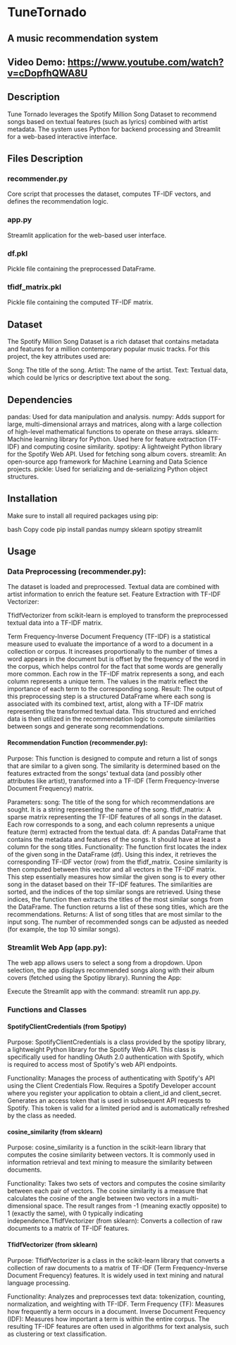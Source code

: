 # TuneTornado
## A music recommendation system
## Video Demo: https://www.youtube.com/watch?v=cDopfhQWA8U

## Description
Tune Tornado leverages the Spotify Million Song Dataset to recommend songs based on textual features (such as lyrics) combined with artist metadata. The system uses Python for backend processing and Streamlit for a web-based interactive interface.

## Files Description

### recommender.py 
Core script that processes the dataset, computes TF-IDF vectors, and defines the recommendation logic.
### app.py 
Streamlit application for the web-based user interface.
### df.pkl
Pickle file containing the preprocessed DataFrame.
### tfidf_matrix.pkl 
Pickle file containing the computed TF-IDF matrix.

## Dataset

The Spotify Million Song Dataset is a rich dataset that contains metadata and features for a million contemporary popular music tracks. For this project, the key attributes used are:

Song: The title of the song.
Artist: The name of the artist.
Text: Textual data, which could be lyrics or descriptive text about the song.

## Dependencies

pandas: Used for data manipulation and analysis.
numpy: Adds support for large, multi-dimensional arrays and matrices, along with a large collection of high-level mathematical functions to operate on these arrays.
sklearn: Machine learning library for Python. Used here for feature extraction (TF-IDF) and computing cosine similarity.
spotipy: A lightweight Python library for the Spotify Web API. Used for fetching song album covers.
streamlit: An open-source app framework for Machine Learning and Data Science projects.
pickle: Used for serializing and de-serializing Python object structures.

## Installation

Make sure to install all required packages using pip:

bash
Copy code
pip install pandas numpy sklearn spotipy streamlit


## Usage

### Data Preprocessing (recommender.py):

The dataset is loaded and preprocessed. Textual data are combined with artist information to enrich the feature set.
Feature Extraction with TF-IDF Vectorizer:

TfidfVectorizer from scikit-learn is employed to transform the preprocessed textual data into a TF-IDF matrix.

Term Frequency-Inverse Document Frequency (TF-IDF) is a statistical measure used to evaluate the importance of a word to a document in a collection or corpus. It increases proportionally to the number of times a word appears in the document but is offset by the frequency of the word in the corpus, which helps control for the fact that some words are generally more common.
Each row in the TF-IDF matrix represents a song, and each column represents a unique term. The values in the matrix reflect the importance of each term to the corresponding song.
Result:
The output of this preprocessing step is a structured DataFrame where each song is associated with its combined text, artist, along with a TF-IDF matrix representing the transformed textual data.
This structured and enriched data is then utilized in the recommendation logic to compute similarities between songs and generate song recommendations.

#### Recommendation Function (recommender.py):

Purpose:
This function is designed to compute and return a list of songs that are similar to a given song. The similarity is determined based on the features extracted from the songs' textual data (and possibly other attributes like artist), transformed into a TF-IDF (Term Frequency-Inverse Document Frequency) matrix.

Parameters:
song: The title of the song for which recommendations are sought. It is a string representing the name of the song.
tfidf_matrix: A sparse matrix representing the TF-IDF features of all songs in the dataset. Each row corresponds to a song, and each column represents a unique feature (term) extracted from the textual data.
df: A pandas DataFrame that contains the metadata and features of the songs. It should have at least a column for the song titles.
Functionality:
The function first locates the index of the given song in the DataFrame (df).
Using this index, it retrieves the corresponding TF-IDF vector (row) from the tfidf_matrix.
Cosine similarity is then computed between this vector and all vectors in the TF-IDF matrix. This step essentially measures how similar the given song is to every other song in the dataset based on their TF-IDF features.
The similarities are sorted, and the indices of the top similar songs are retrieved.
Using these indices, the function then extracts the titles of the most similar songs from the DataFrame.
The function returns a list of these song titles, which are the recommendations.
Returns:
A list of song titles that are most similar to the input song. The number of recommended songs can be adjusted as needed (for example, the top 10 similar songs).

### Streamlit Web App (app.py):

The web app allows users to select a song from a dropdown. Upon selection, the app displays recommended songs along with their album covers (fetched using the Spotipy library).
Running the App:

Execute the Streamlit app with the command: streamlit run app.py.

### Functions and Classes

#### SpotifyClientCredentials (from Spotipy)
Purpose:
SpotifyClientCredentials is a class provided by the spotipy library, a lightweight Python library for the Spotify Web API. This class is specifically used for handling OAuth 2.0 authentication with Spotify, which is required to access most of Spotify's web API endpoints.

Functionality:
Manages the process of authenticating with Spotify's API using the Client Credentials Flow.
Requires a Spotify Developer account where you register your application to obtain a client_id and client_secret.
Generates an access token that is used in subsequent API requests to Spotify. This token is valid for a limited period and is automatically refreshed by the class as needed.

#### cosine_similarity (from sklearn)
Purpose:
cosine_similarity is a function in the scikit-learn library that computes the cosine similarity between vectors. It is commonly used in information retrieval and text mining to measure the similarity between documents.

Functionality:
Takes two sets of vectors and computes the cosine similarity between each pair of vectors.
The cosine similarity is a measure that calculates the cosine of the angle between two vectors in a multi-dimensional space.
The result ranges from -1 (meaning exactly opposite) to 1 (exactly the same), with 0 typically indicating independence.TfidfVectorizer (from sklearn): Converts a collection of raw documents to a matrix of TF-IDF features.

#### TfidfVectorizer (from sklearn)
Purpose:
TfidfVectorizer is a class in the scikit-learn library that converts a collection of raw documents to a matrix of TF-IDF (Term Frequency-Inverse Document Frequency) features. It is widely used in text mining and natural language processing.

Functionality:
Analyzes and preprocesses text data: tokenization, counting, normalization, and weighting with TF-IDF.
Term Frequency (TF): Measures how frequently a term occurs in a document.
Inverse Document Frequency (IDF): Measures how important a term is within the entire corpus.
The resulting TF-IDF features are often used in algorithms for text analysis, such as clustering or text classification.
